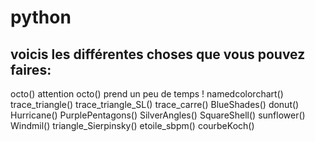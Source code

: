 # python
## voicis les différentes choses que vous pouvez faires:

octo()
attention octo() prend un peu de temps ! 
namedcolorchart()
trace_triangle()
trace_triangle_SL()
trace_carre()
BlueShades()
donut()
Hurricane()
PurplePentagons()
SilverAngles()
SquareShell()
sunflower()
Windmil()
triangle_Sierpinsky()
etoile_sbpm()
courbeKoch()
